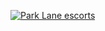 <a href="https://www.escortrankings.uk/escorts-profiles-park-lane-escorts-15312" title="Park Lane escorts"><img src="https://s3.us-west-2.amazonaws.com/secure.notion-static.com/22d6a8b9-8018-4637-bf1f-d923631cbee0/198.gif?X-Amz-Algorithm=AWS4-HMAC-SHA256&X-Amz-Content-Sha256=UNSIGNED-PAYLOAD&X-Amz-Credential=AKIAT73L2G45EIPT3X45%2F20220424%2Fus-west-2%2Fs3%2Faws4_request&X-Amz-Date=20220424T061551Z&X-Amz-Expires=86400&X-Amz-Signature=d07c4b49ff3c535ba5cfb60007481e9368af1d92a712b5bb9da1ceacd842d756&X-Amz-SignedHeaders=host&response-content-disposition=filename%20%3D%22198.gif%22&x-id=GetObject" border="0" alt="Park Lane escorts"></a>
